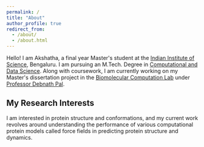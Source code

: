 ```yaml
---
permalink: /
title: "About"
author_profile: true
redirect_from: 
  - /about/
  - /about.html
---
```


Hello! I am Akshatha, a final year Master's student at the [Indian Institute of Science](https://iisc.ac.in/), Bengaluru. I am pursuing an M.Tech. Degree in [Computational and Data Science](https://cds.iisc.ac.in/). Along with coursework, I am currently working on my Master's dissertation project in the [Biomolecular Computation Lab](http://pallab.serc.iisc.ernet.in/) under [Professor Debnath Pal](https://cds.iisc.ac.in/faculty/dpal/). 

## My Research Interests
I am interested in protein structure and conformations, and my current work revolves around understanding the performance of various computational protein models called force fields in predicting protein structure and dynamics. 



